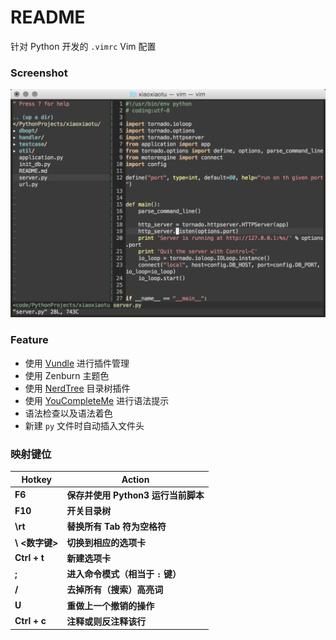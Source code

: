 # README
针对 Python 开发的 `.vimrc` Vim 配置

### Screenshot
![](art/screenshot.png)

### Feature
- 使用 [Vundle](https://github.com/VundleVim/Vundle.vim) 进行插件管理
- 使用 Zenburn 主题色
- 使用 [NerdTree](https://github.com/scrooloose/nerdtree) 目录树插件
- 使用 [YouCompleteMe](https://github.com/Valloric/YouCompleteMe) 进行语法提示
- 语法检查以及语法着色
- 新建 `py` 文件时自动插入文件头

### 映射键位
| Hotkey | Action |
| ------ | -------|
**F6** | **保存并使用 Python3 运行当前脚本**
**F10** | **开关目录树**
**\rt** | **替换所有 Tab 符为空格符**
**\ <数字键>** | **切换到相应的选项卡**
**Ctrl + t** | **新建选项卡**
**;** | **进入命令模式（相当于 `:` 键）**
**\/** | **去掉所有（搜索）高亮词**
**U** | **重做上一个撤销的操作**
**Ctrl + c** | **注释或则反注释该行**


